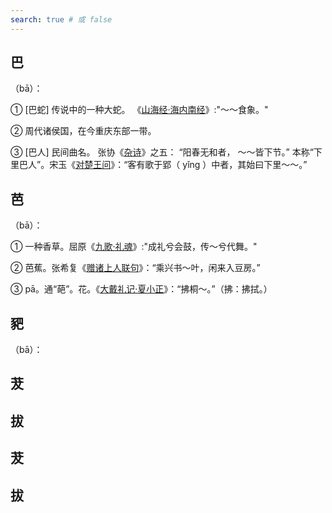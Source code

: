 ```yaml
---
search: true # 或 false
---
```


## 巴

（bā）：

➀ [巴蛇] 传说中的一种大蛇。 《[山海经·海内南经](https://baike.baidu.com/item/%E5%B1%B1%E6%B5%B7%E7%BB%8F%C2%B7%E6%B5%B7%E5%86%85%E5%8D%97%E7%BB%8F/19829098?fr=ge_ala)》:"～～食象。"

➁ 周代诸侯国，在今重庆东部一带。

➂ [巴人] 民间曲名。 张协《[杂诗](https://www.gushiciqu.com/shiwen/b95a1aa.html)》之五： “阳春无和者， ～～皆下节。” 本称“下里巴人”。宋玉《[对楚王问](https://baike.baidu.com/item/%E5%AF%B9%E6%A5%9A%E7%8E%8B%E9%97%AE/2482160?fr=ge_ala)》：“客有歌于郢（ yǐng ）中者，其始曰下里～～。”

## 芭

（bā）：

➀ 一种香草。屈原《[九歌·礼魂](https://baike.baidu.com/item/%E4%B9%9D%E6%AD%8C%C2%B7%E7%A4%BC%E9%AD%82/5381795?fr=ge_ala)》:"成礼兮会鼓，传～兮代舞。"

➁ 芭蕉。张希复《[赠诸上人联句](https://www.hao86.com/shici_view_9a3a9a43ac9a3a9a/)》：“乘兴书～叶，闲来入豆房。”

➂ pā。通“葩”。花。《[大戴礼记·夏小正](https://baike.baidu.com/item/%E5%A4%8F%E5%B0%8F%E6%AD%A3/729374?fr=ge_ala)》：“拂桐～。”（拂：拂拭。）

## 豝

（bā）：

## 茇

## 拔

## 茇

## 拔
